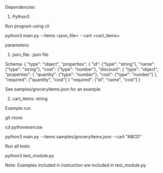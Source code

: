 Dependencies:

1. Python3

Run program using cli 

python3 main.py --items <json_file> --cart <cart_items>

parameters: 

1. json_file: .json file

Schema: 
{
    "type": "object",
    "properties": {
        "id": {"type": "string"},
        "name": {"type": "string"},
        "cost": {"type": "number"},
        "discount": {
            "type": "object",
            "properties": {
                "quantity": {"type": "number"},
                "cost": {"type": "number"}
            },
            "required": ["quantity", "cost"]
        }
    "required": ["id", "name", "cost"]
}

See samples/groceryItems.json for an example

2. cart_items: string

Example run:

git clone 

cd pythonexercise

python3 main.py --items samples/groceryItems.json --cart "ABCD"

Run all tests

python3 test_module.py

Note: Examples included in instruction are included in test_module.py